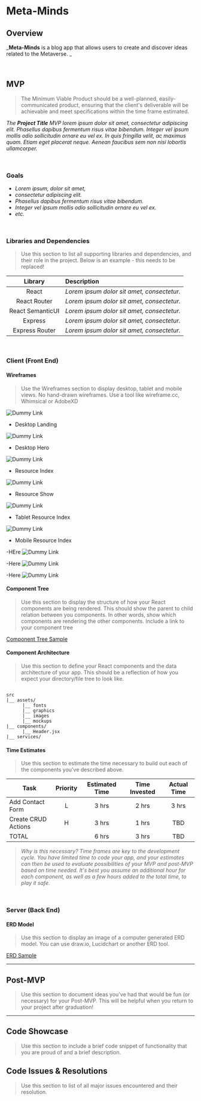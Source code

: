 # Meta-Minds
## Overview

_**Meta-Minds** is a blog app that allows users to create and discover ideas related to the Metaverse. _


<br>

## MVP

> The Minimum Viable Product should be a well-planned, easily-communicated product, ensuring that the client's deliverable will be achievable and meet specifications within the time frame estimated.

_The **Project Title** MVP lorem ipsum dolor sit amet, consectetur adipiscing elit. Phasellus dapibus fermentum risus vitae bibendum. Integer vel ipsum mollis odio sollicitudin ornare eu vel ex. In quis fringilla velit, ac maximus quam. Etiam eget placerat neque. Aenean faucibus sem non nisi lobortis ullamcorper._

<br>

### Goals

- _Lorem ipsum, dolor sit amet,_
- _consectetur adipiscing elit._
- _Phasellus dapibus fermentum risus vitae bibendum._
- _Integer vel ipsum mollis odio sollicitudin ornare eu vel ex._
- _etc._

<br>

### Libraries and Dependencies

> Use this section to list all supporting libraries and dependencies, and their role in the project. Below is an example - this needs to be replaced!

|     Library      | Description                                |
| :--------------: | :----------------------------------------- |
|      React       | _Lorem ipsum dolor sit amet, consectetur._ |
|   React Router   | _Lorem ipsum dolor sit amet, consectetur._ |
| React SemanticUI | _Lorem ipsum dolor sit amet, consectetur._ |
|     Express      | _Lorem ipsum dolor sit amet, consectetur._ |
|  Express Router  | _Lorem ipsum dolor sit amet, consectetur._ |

<br>

### Client (Front End)

#### Wireframes

> Use the Wireframes section to display desktop, tablet and mobile views. No hand-drawn wireframes. Use a tool like wireframe.cc, Whimsical or AdobeXD

![Dummy Link](https://res.cloudinary.com/tylerwashington98/image/upload/v1635952534/Screen_Shot_2021-11-03_at_10.14.42_AM_el5drf.png)

- Desktop Landing

![Dummy Link](https://res.cloudinary.com/tylerwashington98/image/upload/v1635952616/Screen_Shot_2021-11-03_at_10.30.49_AM_etqdpp.png)

- Desktop Hero

![Dummy Link](https://res.cloudinary.com/tylerwashington98/image/upload/v1635952629/Screen_Shot_2021-11-03_at_10.30.57_AM_eckezk.png)

- Resource Index

![Dummy Link](https://res.cloudinary.com/tylerwashington98/image/upload/v1635952642/Screen_Shot_2021-11-03_at_10.31.19_AM_gevrlm.png)

- Resource Show

![Dummy Link](https://res.cloudinary.com/tylerwashington98/image/upload/v1635952661/Screen_Shot_2021-11-03_at_10.39.19_AM_mzbejj.png)

- Tablet Resource Index

![Dummy Link](https://res.cloudinary.com/tylerwashington98/image/upload/v1635952674/Screen_Shot_2021-11-03_at_10.39.52_AM_d4jamv.png)

- Mobile Resource Index

-HEre 
![Dummy Link](https://res.cloudinary.com/tylerwashington98/image/upload/v1635952674/Screen_Shot_2021-11-03_at_10.39.52_AM_d4jamv.png)

-Here 
![Dummy Link](https://res.cloudinary.com/tylerwashington98/image/upload/v1635952687/Screen_Shot_2021-11-03_at_10.40.03_AM_eur4gn.png)

-Here 
![Dummy Link](https://res.cloudinary.com/tylerwashington98/image/upload/v1635952699/Screen_Shot_2021-11-03_at_10.40.21_AM_ppyv0u.png)


#### Component Tree

> Use this section to display the structure of how your React components are being rendered. This should show the parent to child relation between you components. In other words, show which components are rendering the other components. Include a link to your component tree

[Component Tree Sample](https://gist.git.generalassemb.ly/davidtwhitlatch/414107e2560ae0bb65e233570f2fe056#file-component-tree-png)

#### Component Architecture

> Use this section to define your React components and the data architecture of your app. This should be a reflection of how you expect your directory/file tree to look like. 

``` structure

src
|__ assets/
      |__ fonts
      |__ graphics
      |__ images
      |__ mockups
|__ components/
      |__ Header.jsx
|__ services/

```

#### Time Estimates

> Use this section to estimate the time necessary to build out each of the components you've described above.

| Task                | Priority | Estimated Time | Time Invested | Actual Time |
| ------------------- | :------: | :------------: | :-----------: | :---------: |
| Add Contact Form    |    L     |     3 hrs      |     2 hrs     |    3 hrs    |
| Create CRUD Actions |    H     |     3 hrs      |     1 hrs     |     TBD     |
| TOTAL               |          |     6 hrs      |     3 hrs     |     TBD     |

> _Why is this necessary? Time frames are key to the development cycle. You have limited time to code your app, and your estimates can then be used to evaluate possibilities of your MVP and post-MVP based on time needed. It's best you assume an additional hour for each component, as well as a few hours added to the total time, to play it safe._

<br>

### Server (Back End)

#### ERD Model

> Use this section to display an image of a computer generated ERD model. You can use draw.io, Lucidchart or another ERD tool.

[ERD Sample](https://drive.google.com/file/d/1kLyQTZqfcA4jjKWQexfEkG2UspyclK8Q/view)
<br>

***

## Post-MVP

> Use this section to document ideas you've had that would be fun (or necessary) for your Post-MVP. This will be helpful when you return to your project after graduation!

***

## Code Showcase

> Use this section to include a brief code snippet of functionality that you are proud of and a brief description.

## Code Issues & Resolutions

> Use this section to list of all major issues encountered and their resolution.

